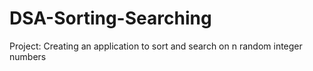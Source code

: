 # DSA-Sorting-Searching
Project: Creating an application to sort and search on n random integer numbers
